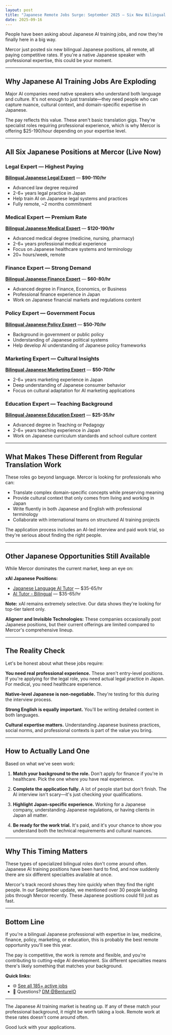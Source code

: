 ```yaml
---
layout: post
title: "Japanese Remote Jobs Surge: September 2025 — Six New Bilingual Opportunities at Mercor"
date: 2025-09-16
---
```


People have been asking about Japanese AI training jobs, and now they're finally here in a big way.

Mercor just posted six new bilingual Japanese positions, all remote, all paying competitive rates. If you're a native Japanese speaker with professional expertise, this could be your moment.

---

## Why Japanese AI Training Jobs Are Exploding

Major AI companies need native speakers who understand both language and culture. It's not enough to just translate—they need people who can capture nuance, cultural context, and domain-specific expertise in Japanese.

The pay reflects this value. These aren't basic translation gigs. They're specialist roles requiring professional experience, which is why Mercor is offering $25-190/hour depending on your expertise level.

---

## All Six Japanese Positions at Mercor (Live Now)

### **Legal Expert — Highest Paying**
**[Bilingual Japanese Legal Expert](https://benture.io/job/bilingual-japanese-legal-expert-at-mercor)** — **$90-110/hr**
* Advanced law degree required
* 2-6+ years legal practice in Japan
* Help train AI on Japanese legal systems and practices
* Fully remote, ~2 months commitment

### **Medical Expert — Premium Rate**
**[Bilingual Japanese Medical Expert](https://benture.io/job/bilingual-japanese-medical-expert-at-mercor)** — **$120-190/hr**
* Advanced medical degree (medicine, nursing, pharmacy)
* 2-6+ years professional medical experience
* Focus on Japanese healthcare systems and terminology
* 20+ hours/week, remote

### **Finance Expert — Strong Demand**
**[Bilingual Japanese Finance Expert](https://benture.io/job/bilingual-japanese-finance-expert-at-mercor)** — **$60-80/hr**
* Advanced degree in Finance, Economics, or Business
* Professional finance experience in Japan
* Work on Japanese financial markets and regulations content

### **Policy Expert — Government Focus**
**[Bilingual Japanese Policy Expert](https://benture.io/job/bilingual-japanese-policy-expert-at-mercor)** — **$50-70/hr**
* Background in government or public policy
* Understanding of Japanese political systems
* Help develop AI understanding of Japanese policy frameworks

### **Marketing Expert — Cultural Insights**
**[Bilingual Japanese Marketing Expert](https://benture.io/job/bilingual-japanese-marketing-expert-at-mercor)** — **$50-70/hr**
* 2-6+ years marketing experience in Japan
* Deep understanding of Japanese consumer behavior
* Focus on cultural adaptation for AI marketing applications

### **Education Expert — Teaching Background**
**[Bilingual Japanese Education Expert](https://benture.io/job/bilingual-japanese-education-expert-at-mercor)** — **$25-35/hr**
* Advanced degree in Teaching or Pedagogy  
* 2-6+ years teaching experience in Japan
* Work on Japanese curriculum standards and school culture content

---

## What Makes These Different from Regular Translation Work

These roles go beyond language. Mercor is looking for professionals who can:

* Translate complex domain-specific concepts while preserving meaning
* Provide cultural context that only comes from living and working in Japan
* Write fluently in both Japanese and English with professional terminology
* Collaborate with international teams on structured AI training projects

The application process includes an AI-led interview and paid work trial, so they're serious about finding the right people.

---

## Other Japanese Opportunities Still Available

While Mercor dominates the current market, keep an eye on:

**xAI Japanese Positions:**
* [Japanese Language AI Tutor](https://benture.io/job/japanese-language-ai-tutor-at-xai) — $35-65/hr
* [AI Tutor - Bilingual](https://benture.io/job/ai-tutor-bilingual-full-time-at-xai) — $35-65/hr

**Note:** xAI remains extremely selective. Our data shows they're looking for top-tier talent only.

**Alignerr and Invisible Technologies:**
These companies occasionally post Japanese positions, but their current offerings are limited compared to Mercor's comprehensive lineup.

---

## The Reality Check

Let's be honest about what these jobs require:

**You need real professional experience.** These aren't entry-level positions. If you're applying for the legal role, you need actual legal practice in Japan. For medical, you need healthcare experience.

**Native-level Japanese is non-negotiable.** They're testing for this during the interview process.

**Strong English is equally important.** You'll be writing detailed content in both languages.

**Cultural expertise matters.** Understanding Japanese business practices, social norms, and professional contexts is part of the value you bring.

---

## How to Actually Land One

Based on what we've seen work:

1. **Match your background to the role.** Don't apply for finance if you're in healthcare. Pick the one where you have real experience.

2. **Complete the application fully.** A lot of people start but don't finish. The AI interview isn't scary—it's just checking your qualifications.

3. **Highlight Japan-specific experience.** Working for a Japanese company, understanding Japanese regulations, or having clients in Japan all matter.

4. **Be ready for the work trial.** It's paid, and it's your chance to show you understand both the technical requirements and cultural nuances.

---

## Why This Timing Matters

These types of specialized bilingual roles don't come around often. Japanese AI training positions have been hard to find, and now suddenly there are six different specialties available at once.

Mercor's track record shows they hire quickly when they find the right people. In our September update, we mentioned over 30 people landing jobs through Mercor recently. These Japanese positions could fill just as fast.

---

## Bottom Line

If you're a bilingual Japanese professional with expertise in law, medicine, finance, policy, marketing, or education, this is probably the best remote opportunity you'll see this year.

The pay is competitive, the work is remote and flexible, and you're contributing to cutting-edge AI development. Six different specialties means there's likely something that matches your background.

**Quick links:**
* 🌐 [See all 185+ active jobs](https://benture.io/)
* 💬 Questions? [DM @BentureIO](https://x.com/BentureIO)

---

The Japanese AI training market is heating up. If any of these match your professional background, it might be worth taking a look. Remote work at these rates doesn't come around often.

Good luck with your applications.
